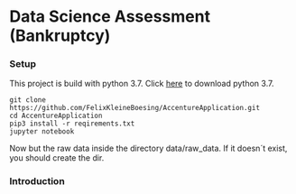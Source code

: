 # Data Science Assessment (Bankruptcy)

### Setup

This project is build with python 3.7. Click [here](https://www.python.org/downloads/release/python-370/) to download python 3.7.

```
git clone https://github.com/FelixKleineBoesing/AccentureApplication.git
cd AccentureApplication
pip3 install -r reqirements.txt
jupyter notebook
```

Now but the raw data inside the directory data/raw_data. If it doesn´t exist, you should create the dir.

### Introduction

